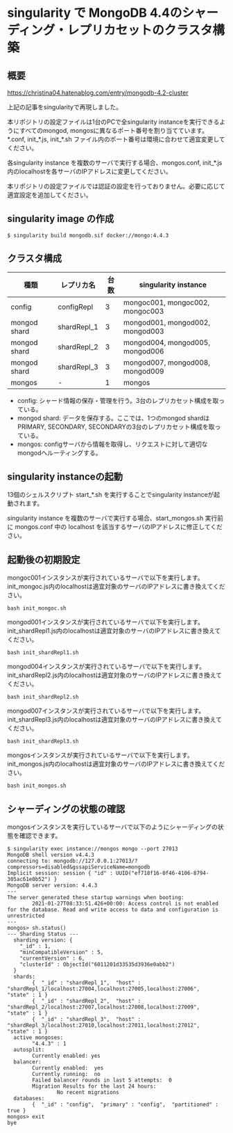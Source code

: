 # singularity で MongoDB 4.4のシャーディング・レプリカセットのクラスタ構築
## 概要
https://christina04.hatenablog.com/entry/mongodb-4.2-cluster

上記の記事をsingularityで再現しました。

本リポジトリの設定ファイルは1台のPCで全singularity instanceを実行できるようにすべてのmongod, mongosに異なるポート番号を割り当てています。
\*.conf, init_\*.js, init_\*.sh ファイル内のポート番号は環境に合わせて適宜変更してください。

各singularity instance を複数のサーバで実行する場合、mongos.conf, init_\*.js 内のlocalhostを各サーバのIPアドレスに変更してください。

本リポジトリの設定ファイルでは認証の設定を行っておりません。必要に応じて適宜設定を追加してください。

## singularity image の作成
```
$ singularity build mongodb.sif docker://mongo:4.4.3
```

## クラスタ構成
| 種類 | レプリカ名 | 台数 | singularity instance |
----|----|----|----
| config | configRepl | 3 | mongoc001, mongoc002, mongoc003 |
| mongod shard | shardRepl_1 | 3 | mongod001, mongod002, mongod003 |
| mongod shard | shardRepl_2 | 3 | mongod004, mongod005, mongod006 |
| mongod shard | shardRepl_3 | 3 | mongod007, mongod008, mongod009 |
| mongos | - | 1 | mongos |

- config: シャード情報の保存・管理を行う。3台のレプリカセット構成を取っている。
- mongod shard: データを保存する。ここでは、1つのmongod shardはPRIMARY, SECONDARY, SECONDARYの3台のレプリカセット構成を取っている。
- mongos: configサーバから情報を取得し、リクエストに対して適切なmongodへルーティングする。

## singularity instanceの起動
13個のシェルスクリプト start_*.sh を実行することでsingularity instanceが起動されます。

singularity instance を複数のサーバで実行する場合、start_mongos.sh 実行前に mongos.conf 中の localhost を該当するサーバのIPアドレスに修正してください。

## 起動後の初期設定

mongoc001インスタンスが実行されているサーバで以下を実行します。init_mongoc.js内のlocalhostは適宜対象のサーバのIPアドレスに書き換えてください。

```
bash init_mongoc.sh
```

mongod001インスタンスが実行されているサーバで以下を実行します。init_shardRepl1.js内のlocalhostは適宜対象のサーバのIPアドレスに書き換えてください。

```
bash init_shardRepl1.sh
```

mongod004インスタンスが実行されているサーバで以下を実行します。init_shardRepl2.js内のlocalhostは適宜対象のサーバのIPアドレスに書き換えてください。

```
bash init_shardRepl2.sh
```

mongod007インスタンスが実行されているサーバで以下を実行します。init_shardRepl3.js内のlocalhostは適宜対象のサーバのIPアドレスに書き換えてください。

```
bash init_shardRepl3.sh
```

mongosインスタンスが実行されているサーバで以下を実行します。init_mongos.js内のlocalhostは適宜対象のサーバのIPアドレスに書き換えてください。

```
bash init_mongos.sh
```

## シャーディングの状態の確認
mongosインスタンスを実行しているサーバで以下のようにシャーディングの状態を確認できます。

```
$ singularity exec instance://mongos mongo --port 27013
MongoDB shell version v4.4.3
connecting to: mongodb://127.0.0.1:27013/?compressors=disabled&gssapiServiceName=mongodb
Implicit session: session { "id" : UUID("ef718f16-0f46-4106-8794-305ac61e0b52") }
MongoDB server version: 4.4.3
---
The server generated these startup warnings when booting: 
        2021-01-27T08:33:51.426+00:00: Access control is not enabled for the database. Read and write access to data and configuration is unrestricted
---
mongos> sh.status()
--- Sharding Status --- 
  sharding version: {
  	"_id" : 1,
  	"minCompatibleVersion" : 5,
  	"currentVersion" : 6,
  	"clusterId" : ObjectId("6011201d33535d3936e0abb2")
  }
  shards:
        {  "_id" : "shardRepl_1",  "host" : "shardRepl_1/localhost:27004,localhost:27005,localhost:27006",  "state" : 1 }
        {  "_id" : "shardRepl_2",  "host" : "shardRepl_2/localhost:27007,localhost:27008,localhost:27009",  "state" : 1 }
        {  "_id" : "shardRepl_3",  "host" : "shardRepl_3/localhost:27010,localhost:27011,localhost:27012",  "state" : 1 }
  active mongoses:
        "4.4.3" : 1
  autosplit:
        Currently enabled: yes
  balancer:
        Currently enabled:  yes
        Currently running:  no
        Failed balancer rounds in last 5 attempts:  0
        Migration Results for the last 24 hours: 
                No recent migrations
  databases:
        {  "_id" : "config",  "primary" : "config",  "partitioned" : true }
mongos> exit
bye
```
